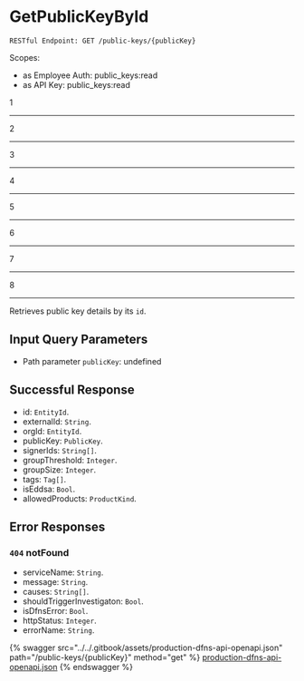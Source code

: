 # GetPublicKeyById

`RESTful Endpoint: GET /public-keys/{publicKey}`

Scopes:

* as Employee Auth: public\_keys:read
* as API Key: public\_keys:read

1

---

2

*** 

3

* * *

4

***

5

*****

6

- - -

7

---------------------------------------

8

<hr />


Retrieves public key details by its `id`.

## Input Query Parameters

* Path parameter `publicKey`: undefined

## Successful Response

* id: `EntityId`.
* externalId: `String`.
* orgId: `EntityId`.
* publicKey: `PublicKey`.
* signerIds: `String[]`.
* groupThreshold: `Integer`.
* groupSize: `Integer`.
* tags: `Tag[]`.
* isEddsa: `Bool`.
* allowedProducts: `ProductKind`.

## Error Responses

### `404` **notFound**

* serviceName: `String`.
* message: `String`.
* causes: `String[]`.
* shouldTriggerInvestigaton: `Bool`.
* isDfnsError: `Bool`.
* httpStatus: `Integer`.
* errorName: `String`.

{% swagger src="../../.gitbook/assets/production-dfns-api-openapi.json" path="/public-keys/{publicKey}" method="get" %}
[production-dfns-api-openapi.json](../../.gitbook/assets/production-dfns-api-openapi.json)
{% endswagger %}
